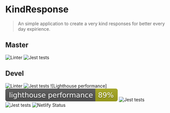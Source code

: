 # KindResponse

> An simple application to create a very kind responses for better every day expirience.

## Master
![Linter](https://github.com/xxxsssxxx/kindResponse/workflows/Linter/badge.svg?branch=master)
![Jest tests](https://github.com/xxxsssxxx/kindResponse/workflows/Jest%20tests/badge.svg?branch=master)
## Devel
![Linter](https://github.com/xxxsssxxx/kindResponse/workflows/Linter/badge.svg?branch=devel)
![Jest tests](https://github.com/xxxsssxxx/kindResponse/workflows/Jest%20tests/badge.svg?branch=devel)
![Lighthouse performance] <img src="./test_results/lighthouse_performance.svg">
![Jest tests](https://github.com/xxxsssxxx/kindResponse/workflows/Jest%20tests/badge.svg?branch=devel)
![Jest tests](https://github.com/xxxsssxxx/kindResponse/workflows/Jest%20tests/badge.svg?branch=devel)
![Netlify Status](https://api.netlify.com/api/v1/badges/d4f51ff0-4647-4b61-b3ef-f841bac22b2a/deploy-status)


